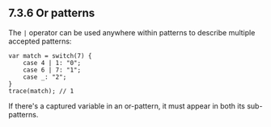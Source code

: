 ## 7.3.6 Or patterns

The `|` operator can be used anywhere within patterns to describe multiple accepted patterns:

```
var match = switch(7) {
	case 4 | 1: "0";
	case 6 | 7: "1";
	case _: "2";
}
trace(match); // 1
```

If there's a captured variable in an or-pattern, it must appear in both its sub-patterns.